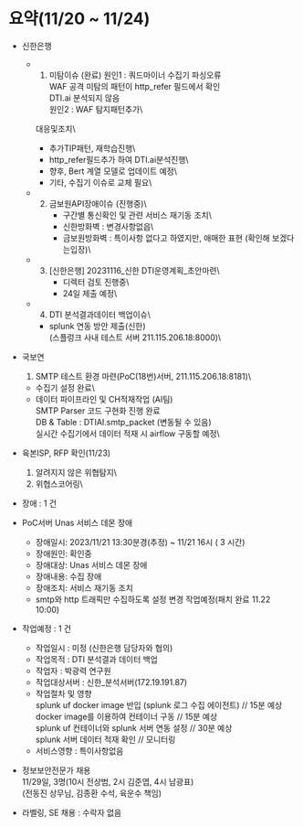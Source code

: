 # 요약(11/20 \~ 11/24)

* 신한은행
  * 1) 미탐이슈 (완료)
      원인1 : 쿼드마이너  수집기 파싱오류\
              WAF 공격 미탐의  패턴이 http_refer 필드에서 확인\
              DTI.ai 분석되지 않음\
      원인2 : WAF 탐지패턴추가\

     대응및조치\
      - 추가TIP패턴, 재학습진행\
      - http_refer필드추가 하여 DTI.ai분석진행\
      - 향후, Bert 계열 모델로 업데이트 예정\
      - 기타, 수집기 이슈로 교체 필요\

  * 2) 금보원API장애이슈 (진행중)\
       - 구간별 통신확인 및 관련 서비스 재기동 조치\
       - 신한방화벽 :  변경사항없읍\
       - 금보원방화벽 : 특이사항 없다고 하였지만, 애매한 표현 (확인해 보겠다는입장)\
  * 3) [신한은행] 20231116_신한 DTI운영계획_초안마련\
       - 디렉터 검토 진행중\
       - 24일 제출 예정\
  * 4) DTI 분석결과데이터 백업이슈\
      - splunk 연동 방안 제출(신한)\
        (스플렁크 사내 테스트 서버 211.115.206.18:8000)\

*   국보연
    1) SMTP 테스트 환경 마련(PoC(18번)서버, 211.115.206.18:8181)\
     - 수집기 설정 완료\
     - 데이터 파이프라인 및 CH적재작업 (AI팀)\
        SMTP Parser 코드 구현화 진행 완료 \
        DB & Table : DTIAI.smtp\_packet (변동될 수 있음) \
        실시간 수집기에서 데이터 적재 시 airflow 구동할 예정\

* 육본ISP, RFP 확인(11/23)
  1) 알려지지 않은 위협탐지\
  2) 위협스코어링\

* 장애 : 1 건
* PoC서버 Unas 서비스 데몬 장애
  * 장애일시: 2023/11/21 13:30분경(추정) \~ 11/21 16시 ( 3 시간)
  * 장애원인: 확인중
  * 장애대상: Unas 서비스 데몬 장애
  * 장애내용: 수집 장애
  * 장애조치: 서비스 재기동 조치
  * smtp와 http 트래픽만 수집하도록 설정 변경 작업예정(패치 완료 11.22 10:00)

* 작업예정 : 1 건
  * 작업일시 : 미정 (신한은행 담당자와 협의)
  * 작업목적 : DTI 분석결과 데이터 백업
  * 작업자 : 박광력 연구원
  * 작업대상서버 : 신한_분석서버(172.19.191.87)
  * 작업절차 및 영향 \
    splunk uf docker image 반입 (splunk 로그 수집 에이전트) // 15분 예상 \
    docker image를 이용하여 컨테이너 구동 // 15분 예상 \
    splunk uf 컨테이너와 splunk 서버 연동 설정 // 30분 예상 \
    splunk 서버 데이터 적재 확인 // 모니터링
  * 서비스영향 : 특이사항없음


* 정보보안전문가 채용\
  11/29일, 3명(10시 전상범, 2시 김준엽, 4시 남광표)\
  (전동진 상무님, 김종환 수석, 육운수 책임)
* 라벨링, SE 채용 : 수락자 없음


